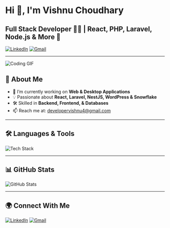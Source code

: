 # Hi 👋, I'm Vishnu Choudhary

## Full Stack Developer 👨‍💻 | React, PHP, Laravel, Node.js & More 🚀

[![LinkedIn](https://img.shields.io/badge/LinkedIn-0A66C2?style=for-the-badge&logo=linkedin&logoColor=white)](https://www.linkedin.com/in/vishnu-choudhary-117808179/)
[![Gmail](https://img.shields.io/badge/Gmail-D14836?style=for-the-badge&logo=gmail&logoColor=white)](mailto:developervishnu4@gmail.com)

---

![Coding GIF](https://raw.githubusercontent.com/abhisheknaiidu/abhisheknaiidu/master/code.gif)

## 🚀 About Me
- 🔭 I’m currently working on **Web & Desktop Applications**
- 💡 Passionate about **React, Laravel, NestJS, WordPress & Snowflake**
- 🛠️ Skilled in **Backend, Frontend, & Databases**
- 📫 Reach me at: [developervishnu4@gmail.com](mailto:developervishnu4@gmail.com)

---

## 🛠️ Languages & Tools
![Tech Stack](https://skillicons.dev/icons?i=react,php,laravel,nodejs,nestjs,wordpress,mysql,snowflake,git,vscode)

---

## 📊 GitHub Stats
![GitHub Stats](https://github-readme-stats.vercel.app/api?username=vishnu-choudhary&show_icons=true&theme=radical)

---

## 🌍 Connect With Me
[![LinkedIn](https://img.shields.io/badge/LinkedIn-0A66C2?style=for-the-badge&logo=linkedin&logoColor=white)](https://www.linkedin.com/in/vishnu-choudhary-117808179/)
[![Gmail](https://img.shields.io/badge/Gmail-D14836?style=for-the-badge&logo=gmail&logoColor=white)](mailto:developervishnu4@gmail.com)

